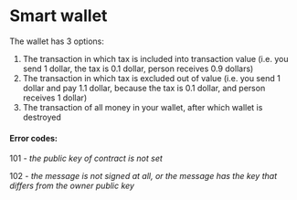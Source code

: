 # Smart wallet #
The wallet has 3 options:
1. The transaction in which tax is included into transaction value (i.e. you send 1 dollar, the tax is 0.1 dollar, person receives 0.9 dollars)
2. The transaction in which tax is excluded out of value (i.e. you send 1 dollar and pay 1.1 dollar, because the tax is 0.1 dollar, and person receives 1 dollar)
3. The transaction of all money in your wallet, after which wallet is destroyed
#### Error codes: ####
101 - *the public key of contract is not set*

102 - *the message is not signed at all, or the message has the key that differs from the owner public key*
